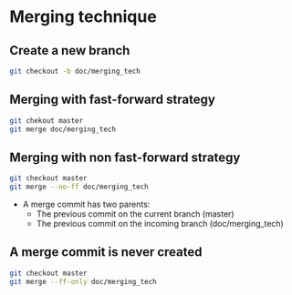 # Merging technique

## Create a new branch
```bash
git checkout -b doc/merging_tech
```

## Merging with fast-forward strategy
```bash
git chekout master
git merge doc/merging_tech
```

## Merging with non fast-forward strategy
```bash
git checkout master
git merge --no-ff doc/merging_tech
```
- A merge commit has two parents:
    - The previous commit on the current branch (master)
    - The previous commit on the incoming branch (doc/merging_tech) 

## A merge commit is never created
```bash
git checkout master
git merge --ff-only doc/merging_tech
```